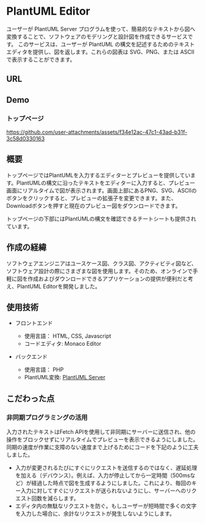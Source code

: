 # PlantUML Editor
ユーザーが PlantUML Server プログラムを使って、簡易的なテキストから図へ変換することで、ソフトウェアのモデリングと設計図を作成できるサービスです。
このサービスは、ユーザーが PlantUML の構文を記述するためのテキストエディタを提供し、図を返します。これらの図表は SVG、PNG、または ASCII で表示することができます。

## URL


## Demo
### トップページ

https://github.com/user-attachments/assets/f34e12ac-47c1-43ad-b31f-3c58d0330163



## 概要
トップページではPlantUMLを入力するエディターとプレビューを提供しています。PlantUMLの構文に沿ったテキストをエディターに入力すると、プレビュー画面にリアルタイムで図が表示されます。画面上部にあるPNG、SVG、ASCIIのボタンをクリックすると、プレビューの拡張子を変更できます。また、Downloadボタンを押すと現在のプレビュー図をダウンロードできます。

トップページの下部にはPlantUMLの構文を確認できるチートシートも提供されています。


## 作成の経緯
ソフトウェアエンジニアはユースケース図、クラス図、アクティビティ図など、ソフトウェア設計の際にさまざまな図を使用します。そのため、オンラインで手軽に図を作成およびダウンロードできるアプリケーションの提供が便利だと考え、PlantUML Editorを開発しました。
## 使用技術
- フロントエンド
  - 使用言語： HTML, CSS, Javascript
  - コードエディタ: Monaco Editor

- バックエンド
  - 使用言語： PHP
  - PlantUML変換: [PlantUML Server](https://plantuml.com/server)



## こだわった点
### 非同期プログラミングの活用
入力されたテキストはFetch APIを使用して非同期にサーバーに送信され、他の操作をブロックせずにリアルタイムでプレビューを表示できるようにしました。同期の速度が作業に支障のない速度まで上げるためにコードを下記のように工夫しました。
- 入力が変更されるたびにすぐにリクエストを送信するのではなく、遅延処理を加える（デバウンス）。例えば、入力が停止してから一定時間（500msなど）が経過した時点で図を生成するようにしました。これにより、毎回のキー入力に対してすぐにリクエストが送られないようにし、サーバーへのリクエスト回数を減らします。
- エディタ内の無駄なリクエストを防ぐ。もしユーザーが短時間で多くの文字を入力した場合に、余計なリクエストが発生しないようにします。




